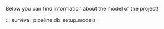 Below you can find information about the model of the project!

::: survival_pipeline.db_setup.models